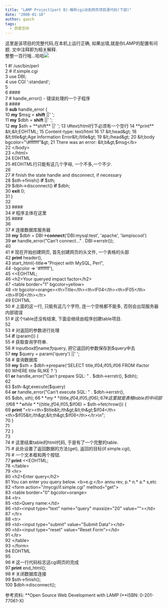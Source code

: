 ```yaml
---
title: "LAMP Project[part B]-解析cgi动态网页项目源代码(下部)"
date: "2008-01-18"
author: gaoch
tags:
  - 百度空间
---
```


这里是该项目的完整代码,在本机上运行正确,
如果出错,就是你LAMP的配置有问题. 文中注释即为相关解释.  
整整一百行哦...哈哈![](http://img.baidu.com/hi/face/i_f28.gif)  
  
1 \#! /usr/bin/perl  
2 \# if.simple.cgi  
3 use DBI;  
4 use CGI ':standard';  
5  
6 \#\#\#\#  
7 \# handle\_error() - 错误处理的一个子程序  
8 \#\#\#\#  
9 **sub** handle\_error {  
10 **my** $msg = **shift** ||' ';  
11 **my** $dbh = **shift** ||' ';  
12 **my** $sth = **shift** ||' ';  
13 \#text/html行下必须有一个空行  
14 **print** &lt;&lt;EOHTML;  
15 Content-type: text/html  
16  
17 &lt;head&gt;  
18 &lt;title&gt;Age Information Error&lt;/title&gt;  
19 &lt;/head&gt;  
20 &lt;body bgcolor="\#ffffff"&gt;  
21 There was an error: &lt;b&gt;$msg&lt;/b&gt;  
22 &lt;/body&gt;  
23 &lt;/html&gt;  
24 EOHTML  
25 \#EOHTML行只能有这几个字母, 一个不多,一个不少.  
26  
27 \# finish the state handle and disconnect, if necessary  
28 $sth-&gt;finish() **if** $sth;  
29 $dbh-&gt;disconnect() **if** $dbh;  
30 **exit** 0;  
31 }  
32  
33 \#\#\#\#  
34 \# 程序主体在这里  
35 \#\#\#\#  
36  
37 \# 连接数据库服务器  
38 **my** $dbh = DBI-&gt;**connect**('DBI:mysql:test', 'apache',
'lampiscool')  
39 **or** handle\_error("Can't connect..." . DBI-&gt;errstr());  
40  
41 \# 现在开始创建网页, 首先创建网页的头文件, 一个表格的头部  
42 **print** header(),  
43 start\_html(-title=&gt;"Project with MySQL, Perl",  
44 -bgcolor =&gt; '\#ffffff'),  
45 &lt;&lt;EOHTML;  
46 &lt;h2&gt;Your queryed impact factor&lt;/h2&gt;  
47 &lt;table border="1" bgcolor=yellow&gt;  
48 &lt;tr
bgcolor=orange&gt;&lt;th&gt;Title&lt;/th&gt;&lt;th&gt;IF04&lt;/th&gt;&lt;th&gt;IF05&lt;/th&gt;&lt;th&gt;IF06&lt;/th&gt;&lt;/tr&gt;  
49 EOHTML  
50 \# 上面的这一行, 只能有这几个字符, 连一个空格都不能多,
否则会出现服务器内部错误  
51 \# 这个table还没有结束, 下面会继续由程序创建table项目.  
52  
53 \# 对返回的参数进行处理  
54 **if** (param()) {  
55 \# 获取查询字符串.  
56 \# inputbox的name为query, 把它返回的参数保存到$query中去  
57 **my** $query = param('query') ||' ';  
58 \# 查询数据库  
59 **my** $sth = $dbh-&gt;prepare('SELECT title,if04,if05,if06 FROM
ifactor  
60 WHERE title RLIKE ? ')  
61 **or** handle\_error("Can't prepare SQL: " . $dbh-&gt;errstr(),
$dbh);  
62  
63 $sth-&gt;execute($query)  
64 **or** handle\_error("Can't execute SQL: " . $dbh-&gt;errstr(),  
65 $dbh, $sth);  
66 **my**($title,$if04,$if05,$if06);  
67 \# 这里就是表格table的中间部分  
68 **while** (($title,$if04,$if05,$if06) = $sth-&gt;fetchrow()) {  
69 **print**
"&lt;tr&gt;&lt;th&gt;$title&lt;/th&gt;&lt;th&gt;$if04&lt;/th&gt;&lt;th&gt;$if05&lt;/th&gt;&lt;th&gt;$if06&lt;/th&gt;&lt;/tr&gt;\\n";  
70 }  
71  
72 }  
73  
74 \# 这里结束table的html代码, 于是有了一个完整的table.  
75 \# 此处设置了返回数据的方法(get), 返回的目标(if.simple.cgi),  
76 \# 一个文本框和两个按钮.  
77 **print** &lt;&lt;EOHTML;  
78 &lt;/table&gt;  
79 &lt;hr&gt;  
80 &lt;h2&gt;Enter query&lt;/h2&gt;  
81 You can enter you query below. &lt;b&gt;e.g:&lt;/b&gt; annu rev, p.\*
n.\* a.\* s,etc  
82 &lt;form action="/mycgi/if.simple.cgi" method="get"&gt;  
83 &lt;table border="0" bgcolor=orange&gt;  
84 &lt;tr&gt;  
85 &lt;td&gt;Query name:&lt;/td&gt;  
86 &lt;td&gt;&lt;input type="text" name="query" maxsize="20"
value=""&gt;&lt;/td&gt;  
87 &lt;/tr&gt;  
88 &lt;tr&gt;  
89 &lt;td&gt;&lt;input type="submit" value="Submit
Data"&gt;&lt;/td&gt;  
90 &lt;td&gt;&lt;input type="reset" value="Reset Form"&gt;&lt;/td&gt;  
91 &lt;/tr&gt;  
92 &lt;/table&gt;  
93 &lt;/form&gt;  
94 EOHTML  
95  
96 \# 这一行代码标志这cgi网页的完成  
97 **print** end\_html();  
98 \# 关闭数据库连接  
99 $sth-&gt;finish();  
100 $dbh-&gt;disconnect();  
  
参考资料: **Open Source Web Development with LAMP (**ISBN:
0-201-77061-X)
